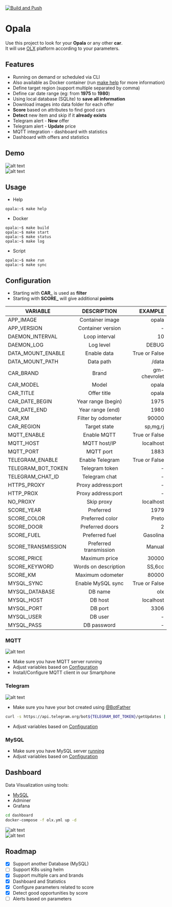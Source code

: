 [![Build and Push](https://github.com/uknbr/opala/actions/workflows/build-latest.yml/badge.svg?branch=master)](https://github.com/uknbr/opala/actions/workflows/build-latest.yml)

# Opala
Use this project to look for your **Opala** or any other **car**.\
It will use [OLX](https://www.olx.com.br) platform according to your parameters.

## Features
- Running on demand or scheduled via CLI
- Also available as Docker container (run [make help](makefile) for more information)
- Define target region (support multiple separated by comma)
- Define car date range (eg: from __1975__ to __1980__)
- Using local database (SQLite) to __save all information__
- Download images into data folder for each offer
- **Score** based on attributes to find good cars
- **Detect** new item and skip if it __already exists__
- Telegram alert - **New** offer
- Telegram alert - **Update** price
- MQTT integration - dashboard with statistics
- Dashboard with offers and statistics

## Demo
![alt text](demo/loading.png "Loading data")\
![alt text](demo/result.png "Execution")

## Usage
- Help

```console
opala:~$ make help
```

- Docker

```console
opala:~$ make build
opala:~$ make start
opala:~$ make status
opala:~$ make log
```

- Script

```console
opala:~$ make run
opala:~$ make sync
```

## Configuration
- Starting with **CAR_** is used as **filter**
- Starting with **SCORE_** will give additional **points**

| VARIABLE           | DESCRIPTION            | EXAMPLE       |
| ------------------ |:----------------------:| -------------:|
| APP_IMAGE          | Container image        | opala         |
| APP_VERSION        | Container version      | -             |
| DAEMON_INTERVAL    | Loop interval          | 10            |
| DAEMON_LOG         | Log level              | DEBUG         |
| DATA_MOUNT_ENABLE  | Enable data            | True or False |
| DATA_MOUNT_PATH    | Data path              | /data         |
| CAR_BRAND          | Brand                  | gm-chevrolet  |
| CAR_MODEL          | Model                  | opala         |
| CAR_TITLE          | Offer title            | opala         |
| CAR_DATE_BEGIN     | Year range (begin)     | 1975          |
| CAR_DATE_END       | Year range (end)       | 1980          |
| CAR_KM             | Filter by odometer     | 90000         |
| CAR_REGION         | Target state           | sp,mg,rj      |
| MQTT_ENABLE        | Enable MQTT            | True or False |
| MQTT_HOST          | MQTT host/IP           | localhost     |
| MQTT_PORT          | MQTT port              | 1883          |
| TELEGRAM_ENABLE    | Enable Telegram        | True or False |
| TELEGRAM_BOT_TOKEN | Telegram token         | -             |
| TELEGRAM_CHAT_ID   | Telegram chat          | -             |
| HTTPS_PROXY        | Proxy address:port     | -             |
| HTTP_PROX          | Proxy address:port     | -             |
| NO_PROXY           | Skip proxy             | localhost     |
| SCORE_YEAR         | Preferred              | 1979          |
| SCORE_COLOR        | Preferred color        | Preto         |
| SCORE_DOOR         | Preferred doors        | 2             |
| SCORE_FUEL         | Preferred fuel         | Gasolina      |
| SCORE_TRANSMISSION | Preferred transmission | Manual        |
| SCORE_PRICE        | Maximum price          | 30000         |
| SCORE_KEYWORD      | Words on description   | SS,6cc        |
| SCORE_KM           | Maximum odometer       | 80000         |
| MYSQL_SYNC         | Enable MySQL sync      | True or False |
| MYSQL_DATABASE     | DB name                | olx           |
| MYSQL_HOST         | DB host                | localhost     |
| MYSQL_PORT         | DB port                | 3306          |
| MYSQL_USER         | DB user                | -             |
| MYSQL_PASS         | DB password            | -             |

### MQTT
![alt text](demo/mqtt.jpeg "MQTT dashboard")
- Make sure you have MQTT server running
- Adjust variables based on [Configuration](#Configuration)
- Install/Configure MQTT client in our Smartphone

### Telegram
![alt text](demo/telegram.jpeg "Telegram notification")
- Make sure you have your bot created using [@BotFather](https://telegram.me/BotFather)

```bash
curl -s https://api.telegram.org/bot${TELEGRAM_BOT_TOKEN}/getUpdates | jq .result[].message.chat.id
```

- Adjust variables based on [Configuration](#Configuration)

### MySQL
- Make sure you have MySQL server [running](#Dashboard)
- Adjust variables based on [Configuration](#Configuration)

## Dashboard

Data Visualization using tools:
- [MySQL](#MySQL)
- Adminer
- Grafana

```bash
cd dashboard
docker-compose -f olx.yml up -d
```

![alt text](demo/dashboard_offer.jpeg "Offers")\
![alt text](demo/dashboard_stat.jpeg "Statistics")

## Roadmap
- [x] Support another Database (MySQL)
- [ ] Support K8s using helm
- [x] Support multiple cars and brands
- [x] Dashboard and Statistics
- [x] Configure parameters related to score
- [x] Detect good opportunities by score
- [ ] Alerts based on parameters
